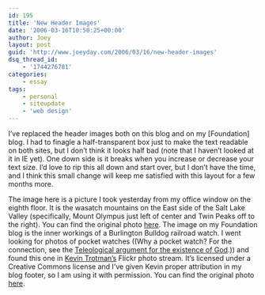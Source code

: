 ```yaml
---
id: 195
title: 'New Header Images'
date: '2006-03-16T10:50:25+00:00'
author: Joey
layout: post
guid: 'http://www.joeyday.com/2006/03/16/new-header-images'
dsq_thread_id:
    - '1744276781'
categories:
    - essay
tags:
    - personal
    - siteupdate
    - 'web design'
---
```


I’ve replaced the header images both on this blog and on my \[Foundation\] blog. I had to finagle a half-transparent box just to make the text readable on both sites, but I don’t think it looks half bad (note that I haven’t looked at it in IE yet). One down side is it breaks when you increase or decrease your text size. I’d love to rip this all down and start over, but I don’t have the time, and I think this small change will keep me satisfied with this layout for a few months more.

The image here is a picture I took yesterday from my office window on the eighth floor. It is the wasatch mountains on the East side of the Salt Lake Valley (specifically, Mount Olympus just left of center and Twin Peaks off to the right). You can find the original photo [here](http://flickr.com/photos/joeyday/113367937). The image on my Foundation blog is the inner workings of a Burlington Bulldog railroad watch. I went looking for photos of pocket watches ((Why a pocket watch? For the connection, see the [Teleological argument for the existence of God](http://en.wikipedia.org/wiki/Teleological_argument).)) and found this one in [Kevin Trotman’s](http://www.flickr.com/people/kt/) Flickr photo stream. It’s licensed under a Creative Commons license and I’ve given Kevin proper attribution in my blog footer, so I am using it with permission. You can find the original photo [here](http://www.flickr.com/photos/kt/1132717/).